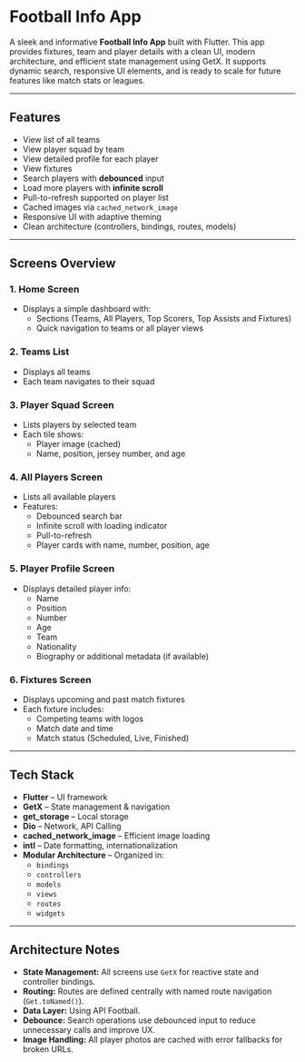 # Football Info App

A sleek and informative **Football Info App** built with Flutter. This app provides fixtures, team and player details with a clean UI, modern architecture, and efficient state management using GetX. It supports dynamic search, responsive UI elements, and is ready to scale for future features like match stats or leagues.

---

## Features

- View list of all teams
- View player squad by team
- View detailed profile for each player
- View fixtures
- Search players with **debounced** input
- Load more players with **infinite scroll**
- Pull-to-refresh supported on player list
- Cached images via `cached_network_image`
- Responsive UI with adaptive theming
- Clean architecture (controllers, bindings, routes, models)

---

## Screens Overview

### 1. Home Screen
- Displays a simple dashboard with:
  - Sections (Teams, All Players, Top Scorers, Top Assists and Fixtures)
  - Quick navigation to teams or all player views

### 2. Teams List
- Displays all teams
- Each team navigates to their squad

### 3. Player Squad Screen
- Lists players by selected team
- Each tile shows:
  - Player image (cached)
  - Name, position, jersey number, and age

### 4. All Players Screen
- Lists all available players
- Features:
  - Debounced search bar
  - Infinite scroll with loading indicator
  - Pull-to-refresh
  - Player cards with name, number, position, age

### 5. Player Profile Screen
- Displays detailed player info:
  - Name
  - Position
  - Number
  - Age
  - Team
  - Nationality
  - Biography or additional metadata (if available)

### 6. Fixtures Screen
- Displays upcoming and past match fixtures
- Each fixture includes:
  - Competing teams with logos
  - Match date and time
  - Match status (Scheduled, Live, Finished)

---

## Tech Stack

- **Flutter** – UI framework
- **GetX** – State management & navigation
- **get_storage** – Local storage
- **Dio** – Network, API Calling
- **cached_network_image** – Efficient image loading
- **intl** – Date formatting, internationalization
- **Modular Architecture** – Organized in:
  - `bindings`
  - `controllers`
  - `models`
  - `views`
  - `routes`
  - `widgets`

---

## Architecture Notes

- **State Management:** All screens use `GetX` for reactive state and controller bindings.
- **Routing:** Routes are defined centrally with named route navigation (`Get.toNamed()`).
- **Data Layer:** Using API Football.
- **Debounce:** Search operations use debounced input to reduce unnecessary calls and improve UX.
- **Image Handling:** All player photos are cached with error fallbacks for broken URLs.